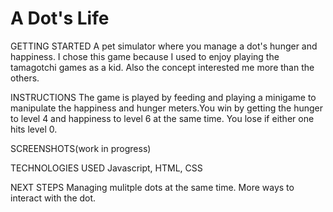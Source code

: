 # A Dot's Life
GETTING STARTED
A pet simulator where you manage a dot's hunger and happiness. I chose this game because I used to enjoy playing the tamagotchi games as a kid. Also the concept interested me more than the others.

INSTRUCTIONS
The game is played by feeding and playing a minigame to manipulate the happiness and hunger meters.You win by getting the hunger to level 4 and happiness to level 6 at the same time. You lose if either one hits level 0.

SCREENSHOTS(work in progress)



TECHNOLOGIES USED
Javascript,
HTML,
CSS

NEXT STEPS
Managing mulitple dots at the same time.
More ways to interact with the dot.